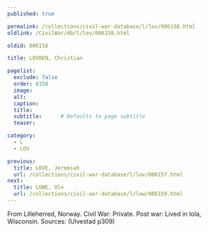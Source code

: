 ```yaml
---
published: true

permalink: /collections/civil-war-database/l/lov/006158.html
oldlink: /CivilWar/db/l/lov/006158.html

oldid: 006158

title: LOVOEN, Christian

pagelist:
  exclude: false
  order: 6158
  image: 
  alt:
  caption:
  title:
  subtitle:      # Defaults to page subtitle
  teaser:

category: 
  - L 
  - LOV

previous:
  title: LOVE, Jeremiah
  url: /collections/civil-war-database/l/lov/006157.html  
next:
  title: LOWE, Ole
  url: /collections/civil-war-database/l/low/006159.html   
---
```

From Lilleherred, Norway. Civil War: Private. Post war: Lived in Iola, Wisconsin. Sources: (Ulvestad p309)